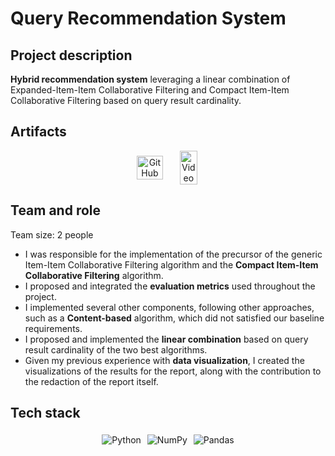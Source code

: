# Query Recommendation System

## Project description

**Hybrid recommendation system** leveraging a linear combination of Expanded-Item-Item Collaborative Filtering and Compact Item-Item Collaborative Filtering based on query result cardinality.

## Artifacts

<center>
  <div style="display: flex; flex-direction: row; justify-content: center; align-items: center; flex-wrap: wrap;">
  <a href="https://github.com/vicentinileonardo/query-recommendation-system" target="_blank" class="btn">
  <img src="/img/icons8-github-90.png" alt="GitHub" width="80%" height=auto>
  </a>
  <a href="/projects/reports/query_recommendation_system.pdf" target="_blank" class="btn">
  <img src="/img/icons8-pdf-100.png" alt="Video" width="70%" height=auto>
  </a>
  </div>
</center>

## Team and role

Team size: 2 people

+ I was responsible for the implementation of the precursor of the generic Item-Item Collaborative Filtering algorithm and the **Compact Item-Item Collaborative Filtering** algorithm. <br>
+ I proposed and integrated the **evaluation metrics** used throughout the project. <br>
+ I implemented several other components, following other approaches, such as a **Content-based** algorithm, which did not satisfied our baseline requirements. <br>
+ I proposed and implemented the **linear combination** based on query result cardinality of the two best algorithms. <br>
+ Given my previous experience with **data visualization**, I created the visualizations of the results for the report, along with the contribution to the redaction of the report itself.

## Tech stack

<center>
  <div style="display: flex; flex-direction: row; justify-content: center; align-items: center; flex-wrap: wrap;">
  <img src="https://img.shields.io/badge/Python-FFD43B?style=for-the-badge&logo=python&logoColor=blue" alt="Python" style="margin: 5px;">
  <img src="https://img.shields.io/badge/Numpy-777BB4?style=for-the-badge&logo=numpy&logoColor=white" alt="NumPy" style="margin: 5px;">
  <img src="https://img.shields.io/badge/Pandas-2C2D72?style=for-the-badge&logo=pandas&logoColor=white" alt="Pandas" style="margin: 5px;">
  </div>
</center>

<br>
